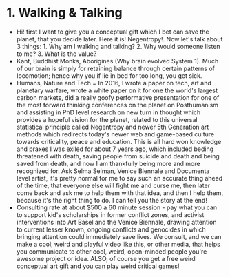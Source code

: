 
# 1. Walking & Talking

- Hi! first I want to give you a conceptual gift which I bet can save the planet, that you decide later. Here it is! Negentropy!. Now let's talk about 3 things: 1. Why am I walking and talking? 2. Why would someone listen to me? 3. What is the value? 
- Kant, Buddhist Monks, Aborigines (Why brain evolved System 1). Much of our brain is simply for retaining balance through certain patterns of locomotion; hence why you if lie in bed for too long, you get sick.
- Humans, Nature and Tech = In 2016, I wrote a paper on tech, art and planetary warfare, wrote a white paper on it for one the world's largest carbon markets, did a really goofy performative presentation for one of the most forward thinking conferences on the planet on Posthumanism and assisting in PhD level research on new turn in thought which provides a hopeful vision for the planet, related to this universal statistical principle called Negentropy and newer 5th Generation art methods which redirects today's newer web and game-based culture towards criticality, peace and education. This is all hard won knowledge and praxes I was exiled for about 7 years ago, which included beding threatened with death, saving people from suicide and death and being saved from death, and now I am thankfully being more and more recognized for. Ask Selma Selman, Venice Biennale and Documenta level artist, it's pretty normal for me to say such an accurate thing ahead of the time, that everyone else will fight me and curse me, then later come back and ask me to help them with that idea, and then I help them, because it's the right thing to do. I can tell you the story at the end!
- Consulting rate at about $500 a 60 minute session - pay what you can to support kid's scholarships in former conflict zones, and activist interventions into Art Basel and the Venice Biennale, drawing attention to current lesser known, ongoing conflicts and genocides in which bringing attention could immediately save lives. We consult, and we can make a cool, weird and playful video like this, or other media, that helps you communicate to other cool, weird, open-minded people you're awesome project or idea. ALSO, of course you get a free weird conceptual art gift and you can play weird critical games!
